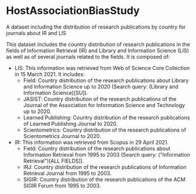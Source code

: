 # HostAssociationBiasStudy
A dataset including the distribution of research publications by country for journals about IR and LIS

This dataset includes the country distribution of research publications in the fields of Information Retrieval (IR) and Library and Information Science (LIS) as well as of several journals related to the fields. It is composed of:
* LIS: This information was retrieved from Web of Science Core Collection in 15 March 2021. It includes:
  * Field: Country distribution of the research publications about Library and Information Science up to 2020  (Search query: (Library and Information Science)[SU]).
  * JASIST: Country distribution of the research publications of the Journal of the Association for Information Science and Technology up to 2020.
  * Learned Publishing: Country distribution of the research publications of Learned Publishing Journal to 2020.
  * Scientometrics: Country distribution of the research publications of Scientometrics Journal to 2020.
* IR: This information was retrieved from Scopus in 29 April 2021.
  * Field: Country distribution of the research publications about Information Retrieval from 1995 to 2003 (Search query: ("Information Retrieval")[ALL FIELDS]).
  * IRJ: Country distribution of the research publications of Information Retrieval Journal from 1995 to 2003.
  * SIGIR: Country distribution of the research publications of the ACM SIGIR Forum from 1995 to 2003.
